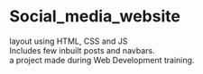 # Social_media_website
layout using HTML, CSS and JS</br>
Includes few inbuilt posts and navbars.</br>
a project made during Web Development training.</br>
